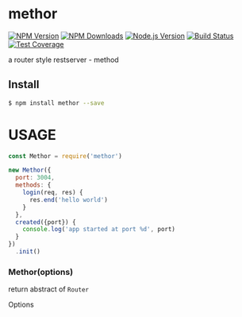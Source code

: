 # methor

[![NPM Version][npm-image]][npm-url]
[![NPM Downloads][downloads-image]][downloads-url]
[![Node.js Version][node-version-image]][node-version-url]
[![Build Status][travis-image]][travis-url]
[![Test Coverage][coveralls-image]][coveralls-url]

a router style restserver - method


## Install

```bash
$ npm install methor --save
```

# USAGE
```js
const Methor = require('methor')

new Methor({
  port: 3004,
  methods: {
    login(req, res) {
      res.end('hello world')
    }
  },
  created({port}) {
    console.log('app started at port %d', port)
  }
})
  .init()
```

### Methor(options)

return abstract of ```Router```

Options


[npm-image]: https://img.shields.io/npm/v/methor.svg
[npm-url]: https://npmjs.org/package/methor
[node-version-image]: https://img.shields.io/node/v/methor.svg
[node-version-url]: http://nodejs.org/download/
[travis-image]: https://img.shields.io/travis/pillarjs/methor/master.svg
[travis-url]: https://travis-ci.org/pillarjs/methor
[coveralls-image]: https://img.shields.io/coveralls/pillarjs/methor/master.svg
[coveralls-url]: https://coveralls.io/r/pillarjs/methor?branch=master
[downloads-image]: https://img.shields.io/npm/dm/methor.svg
[downloads-url]: https://npmjs.org/package/methor
